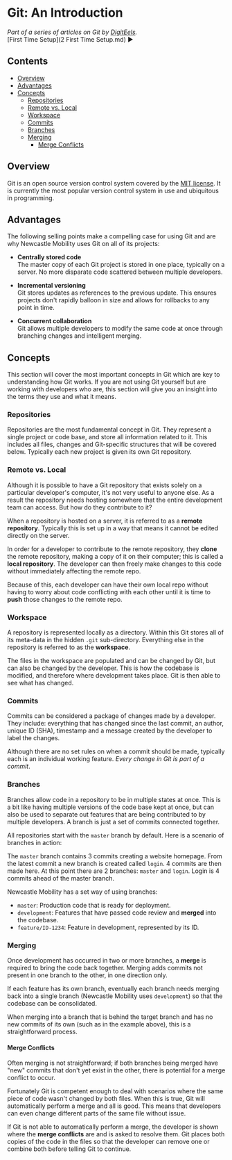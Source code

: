 # Git: An Introduction

*Part of a series of articles on Git by [DigitEels](https://github.com/digiteels).*  
[First Time Setup](2 First Time Setup.md) :arrow_forward:

## Contents

- [Overview](#overview)
- [Advantages](#advantages)
- [Concepts](#concepts)
  - [Repositories](#repositories)
  - [Remote vs. Local](#remote-vs-local)
  - [Workspace](#workspace)
  - [Commits](#commits)
  - [Branches](#branches)
  - [Merging](#merging)
    - [Merge Conflicts](#merge-conflicts)

## Overview

Git is an open source version control system covered by the
[MIT license](https://github.com/git/git-scm.com/blob/master/README.md#license). It is currently the
most popular version control system in use and ubiquitous in programming.

## Advantages

The following selling points make a compelling case for using Git and are why Newcastle Mobility
uses Git on all of its projects:

- **Centrally stored code**  
The master copy of each Git project is stored in one place, typically on a server. No more disparate
code scattered between multiple developers.

- **Incremental versioning**  
Git stores updates as references to the previous update. This ensures projects don't rapidly balloon
in size and allows for rollbacks to any point in time.

- **Concurrent collaboration**  
Git allows multiple developers to modify the same code at once through branching changes and
intelligent merging.

## Concepts

This section will cover the most important concepts in Git which are key to understanding how Git
works. If you are not using Git yourself but are working with developers who are, this section will
give you an insight into the terms they use and what it means.

### Repositories

Repositories are the most fundamental concept in Git. They represent a single project or code base,
and store all information related to it. This includes all files, changes and Git-specific
structures that will be covered below. Typically each new project is given its own Git repository.

### Remote vs. Local

Although it is possible to have a Git repository that exists solely on a particular developer's
computer, it's not very useful to anyone else. As a result the repository needs hosting somewhere
that the entire development team can access. But how do they contribute to it?

When a repository is hosted on a server, it is referred to as a **remote repository**. Typically
this is set up in a way that means it cannot be edited directly on the server.

In order for a developer to contribute to the remote repository, they **clone** the remote
repository, making a copy of it on their computer; this is called a **local repository**. The
developer can then freely make changes to this code without immediately affecting the remote repo.

Because of this, each developer can have their own local repo without having to worry about code
conflicting with each other until it is time to **push** those changes to the remote repo.

### Workspace

A repository is represented locally as a directory. Within this Git stores all of its meta-data in
the hidden `.git` sub-directory. Everything else in the repository is referred to as the
**workspace**.

The files in the workspace are populated and can be changed by Git, but can also be changed by the
developer. This is how the codebase is modified, and therefore where development takes place. Git is
then able to see what has changed.

### Commits

Commits can be considered a package of changes made by a developer. They include: everything that
has changed since the last commit, an author, unique ID (SHA), timestamp and a message created by
the developer to label the changes.

Although there are no set rules on when a commit should be made, typically each is an individual
working feature. *Every change in Git is part of a commit*.

### Branches

Branches allow code in a repository to be in multiple states at once. This is a bit like having
multiple versions of the code base kept at once, but can also be used to separate out features that
are being contributed to by multiple developers. A branch is just a set of commits connected
together.

All repositories start with the `master` branch by default. Here is a scenario of branches in
action:

The `master` branch contains 3 commits creating a website homepage. From the latest commit a new
branch is created called `login`. 4 commits are then made here. At this point there are 2 branches:
`master` and `login`. Login is 4 commits ahead of the master branch.

Newcastle Mobility has a set way of using branches:

- `master`: Production code that is ready for deployment.
- `development`: Features that have passed code review and **merged** into the codebase.
- `feature/ID-1234`: Feature in development, represented by its ID.

### Merging

Once development has occurred in two or more branches, a **merge** is required to bring the code
back together. Merging adds commits not present in one branch to the other, in one direction only.

If each feature has its own branch, eventually each branch needs merging back into a single branch
(Newcastle Mobility uses `development`) so that the codebase can be consolidated.

When merging into a branch that is behind the target branch and has no new commits of its own
(such as in the example above), this is a straightforward process.

#### Merge Conflicts

Often merging is not straightforward; if both branches being merged have "new" commits that don't
yet exist in the other, there is potential for a merge conflict to occur.

Fortunately Git is competent enough to deal with scenarios where the same piece of code wasn't
changed by both files. When this is true, Git will automatically perform a merge and all is good.
This means that developers can even change different parts of the same file without issue.

If Git is not able to automatically perform a merge, the developer is shown where the
**merge conflicts** are and is asked to resolve them. Git places both copies of the code in the
files so that the developer can remove one or combine both before telling Git to continue.
